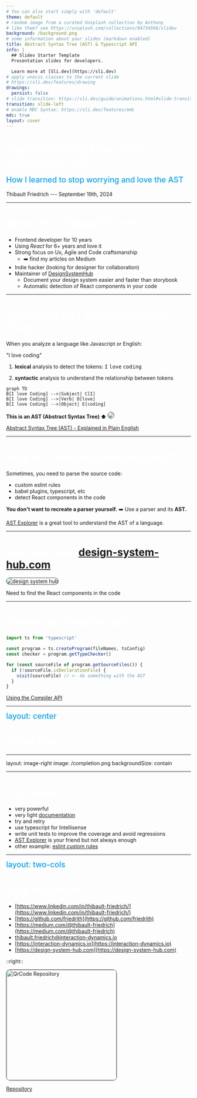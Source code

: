 ```yaml
---
# You can also start simply with 'default'
theme: default
# random image from a curated Unsplash collection by Anthony
# like them? see https://unsplash.com/collections/94734566/slidev
background: /background.png
# some information about your slides (markdown enabled)
title: Abstract Syntax Tree (AST) & Typescript API
info: |
  ## Slidev Starter Template
  Presentation slides for developers.

  Learn more at [Sli.dev](https://sli.dev)
# apply unocss classes to the current slide
# https://sli.dev/features/drawing
drawings:
  persist: false
# slide transition: https://sli.dev/guide/animations.html#slide-transitions
transition: slide-left
# enable MDC Syntax: https://sli.dev/features/mdc
mdc: true
layout: cover
---
```


# Abstract Syntax Tree (AST) <br/> & Typescript API

## How I learned to stop worrying and love the AST

Thibault Friedrich --- September 19th, 2024

<!--
The last comment block of each slide will be treated as slide notes. It will be visible and editable in Presenter Mode along with the slide. [Read more in the docs](https://sli.dev/guide/syntax.html#notes)
-->

<style>

h1 {
  color: white;
}

h2 {
  color: #01a2ff;
  margin-top: 10px;
  font-weight: 500;
}
</style>

---

# About me: Thibault Friedrich

- Frontend developer for 10 years
- Using _React_ for 6+ years and love it
- Strong focus on Ux, Agile and Code craftsmanship 
  - ➡️ find my articles on Medium
- Indie hacker (looking for designer for collaboration)
- Maintainer of [DesignSystemHub](https://design-system-hub.com)
  - Document your design system easier and faster than storybook
  - <span v-mark.circle.orange>Automatic detection</span> of React components in your code

---

# What is an AST (Abstract Syntax Tree)?

When you analyze a language like Javascript or English: 


<div class="text-center text-2xl">
"I love coding"
</div>

<div v-click>

1. __lexical__ analysis to detect the tokens: <kbd>I</kbd> <kbd>love</kbd> <kbd>coding</kbd>

</div>
<div v-click>

2. __syntactic__ analysis to understand the relationship between tokens

<div class="flex flex-col items-center justify-center">

```mermaid {theme: 'neutral', scale: 0.6}
graph TD
B[I love Coding] -->|Subject| C[I]
B[I love Coding] -->|Verb| D[love]
B[I love Coding] -->|Object| E[coding]
```

</div>





</div>






<div v-click>

<div class="flex flex-col items-center justify-center">
<strong class="pr-10">This is an AST (Abstract Syntax Tree) ⬆️</strong>

<img src="/boom.gif" class="w-50" />




</div>





</div>



<div class="absolute left-60px bottom-20px text-xs">

[Abstract Syntax Tree (AST) - Explained in Plain English](https://dev.to/balapriya/abstract-syntax-tree-ast-explained-in-plain-english-1h38)

</div>

---

# Why do I need to know about AST?

Sometimes, you need to parse the source code:

- custom eslint rules
- babel plugins, typescript, etc
- detect React components in the code

__You don't want to recreate a parser yourself.__ <span v-click>➡️ Use a parser and its __AST.__ </span>

<div v-click>

[AST Explorer](https://astexplorer.net/) is a great tool to understand the AST of a language.

</div>

---

# Real example: [design-system-hub.com](https://design-system-hub.com)

![design system hub](/design-system-hub.png)

<div class="absolute bottom-30 right-30 text-white w-40 text-xl" v-click>Need to find the React components in the code</div>

<style>
img {
  border-radius: 10px;
  border: 1px solid #333;
}

</style>

---

# Typescript Compiler API

```ts
import ts from 'typescript'

const program = ts.createProgram(fileNames, tsConfig)
const checker = program.getTypeChecker()

for (const sourceFile of program.getSourceFiles()) {
  if (!sourceFile.isDeclarationFile) {
    visit(sourceFile) // <- do something with the AST
  }
}
```


<div class="absolute left-60px bottom-20px text-xs">

[Using the Compiler API](https://github.com/Microsoft/TypeScript/wiki/Using-the-Compiler-API)

</div>

---
layout: center
---

# Demo time


---
layout: image-right
image: /completion.png
backgroundSize: contain

---

# Conclusion

- very powerful
- very light [documentation](https://github.com/Microsoft/TypeScript/wiki/Using-the-Compiler-API)
- try and retry
- use typescript for Intellisense
- write unit tests to improve the coverage and avoid regressions
- [AST Explorer](https://astexplorer.net/) is your friend but not always enough
- other example: [eslint custom rules](https://eslint.org/docs/latest/extend/custom-rules)

---
layout: two-cols
---

# Stay in contact


- [https://www.linkedin.com/in/thibault-friedrich/](https://www.linkedin.com/in/thibault-friedrich/)
- [https://github.com/friedrith](https://github.com/friedrith)
- [https://medium.com/@thibault-friedrich](https://medium.com/@thibault-friedrich)
- [thibault.friedrich@interaction-dynamics.io](mailto:thibault.friedrich@interaction-dynamics.io)
- [https://interaction-dynamics.io](https://interaction-dynamics.io)
- [https://design-system-hub.com](https://design-system-hub.com)


::right::

<div class="text-center flex flex-col items-center">

<img width="300" height="300" src="/qrcode.svg" alt="QrCode Repository">

[Repository](https://github.com/friedrith/abstract-syntax-tree)

</div>